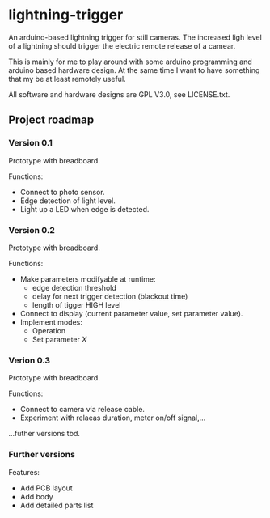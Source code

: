 # lightning-trigger
An arduino-based lightning trigger for still cameras. The increased ligh level
of a lightning should trigger the electric remote release of a camear.

This is mainly for me to play around with some arduino programming and arduino
based hardware design. At the same time I want to have something that my
be at least remotely useful.

All software and hardware designs are GPL V3.0, see LICENSE.txt.

## Project roadmap

### Version 0.1

Prototype with breadboard.

Functions:
* Connect to photo sensor.
* Edge detection of light level.
* Light up a LED when edge is detected.

### Version 0.2

Prototype with breadboard.

Functions:
* Make parameters modifyable at runtime:
  * edge detection threshold
  * delay for next trigger detection (blackout time)
  * length of tigger HIGH level
* Connect to display (current parameter value, set parameter value).
* Implement modes:
  * Operation
  * Set parameter _X_

### Verion 0.3

Prototype with breadboard.

Functions:
* Connect to camera via release cable.
* Experiment with relaeas duration, meter on/off signal,...

...futher versions tbd.

### Further versions

Features:

* Add PCB layout
* Add body
* Add detailed parts list

